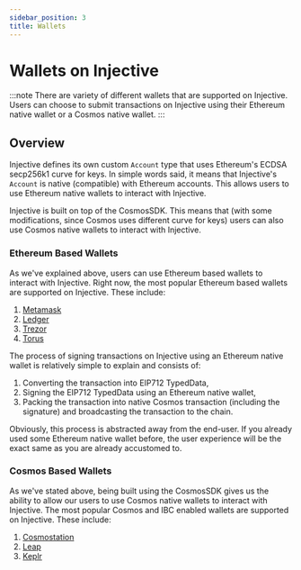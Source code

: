 ```yaml
---
sidebar_position: 3
title: Wallets
---
```


# Wallets on Injective

:::note
There are variety of different wallets that are supported on Injective. Users can choose to submit transactions on Injective using their Ethereum native wallet or a Cosmos native wallet.
:::

## Overview

Injective defines its own custom `Account` type that uses Ethereum's ECDSA secp256k1 curve for keys. In simple words said, it means that Injective's `Account` is native (compatible) with Ethereum accounts. This allows users to use Ethereum native wallets to interact with Injective. 

Injective is built on top of the CosmosSDK. This means that (with some modifications, since Cosmos uses different curve for keys) users can also use Cosmos native wallets to interact with Injective.

### Ethereum Based Wallets

As we've explained above, users can use Ethereum based wallets to interact with Injective. Right now, the most popular Ethereum based wallets are supported on Injective. These include: 
1. [Metamask](https://metamask.io/)
2. [Ledger](https://www.ledger.com/)
3. [Trezor](https://trezor.io/)
4. [Torus](https://toruswallet.io/) 

The process of signing transactions on Injective using an Ethereum native wallet is relatively simple to explain and consists of:
1. Converting the transaction into EIP712 TypedData,
2. Signing the EIP712 TypedData using an Ethereum native wallet,
3. Packing the transaction into native Cosmos transaction (including the signature) and broadcasting the transaction to the chain.

Obviously, this process is abstracted away from the end-user. If you already used some Ethereum native wallet before, the user experience will be the exact same as you are already accustomed to.

### Cosmos Based Wallets

As we've stated above, being built using the CosmosSDK gives us the ability to allow our users to use Cosmos native wallets to interact with Injective. The most popular Cosmos and IBC enabled wallets are supported on Injective. These include:

1. [Cosmostation](https://www.cosmostation.io/)
2. [Leap](https://www.leapwallet.io/)
3. [Keplr](https://www.keplr.app/)
